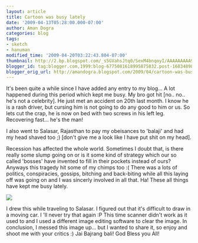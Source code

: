 ```yaml
---
layout: article
title: Cartoon was busy lately
date: '2009-04-13T05:28:00.000-07:00'
author: Aman Dogra
categories: blog
tags:
- sketch
- hanuman
modified_time: '2009-04-20T03:22:43.804-07:00'
thumbnail: http://2.bp.blogspot.com/_s5GVahsJtq0/SexM4bnqoyI/AAAAAAAAA9E/2ny3eyXowSs/s72-c/Aman-Hanuman-1.jpg
blogger_id: tag:blogger.com,1999:blog-6775081618995875832.post-168348981579823135
blogger_orig_url: http://amandogra.blogspot.com/2009/04/cartoon-was-busy-lately.html
---
```


It's been quite a while since I have added any entry to my blog... A
lot happened during this period which kept me busy. My bro got hit
\[no.. no.. he's not a celebrity\]. He just met an accident on 20th last
month. I know he is a rash driver, but cursing him is not going to do
any good to him or us. So lets cut the crap, he is now on bed with two
screws in his left leg. Recovering fast... he's the man! <!--more-->

I also went to Salasar, Rajasthan to pay my obeisances to 'balaji' and had my head shaved too ;) \[don't give me a look like I have put shit on my head\].

Recession has affected the whole world. Sometimes I doubt that, is there
really some slump going on or is it some kind of strategy which our so
called 'bosses' have invented to fill in their pockets instead of ours?
Anyways this tragedy hit some of my chimps too :( There was a lots of
politics, conspiracies, gossips, bitching and back-biting while all this
laying off was going on and I was sincerly involved in all that. Ha!
These all things have kept me busy lately.

[![](http://2.bp.blogspot.com/_s5GVahsJtq0/SexM4bnqoyI/AAAAAAAAA9E/2ny3eyXowSs/s320/Aman-Hanuman-1.jpg)](http://2.bp.blogspot.com/_s5GVahsJtq0/SexM4bnqoyI/AAAAAAAAA9E/2ny3eyXowSs/s1600-h/Aman-Hanuman-1.jpg)

I drew this while traveling to Salasar. I figured out that it's
difficult to draw in a moving car. I 'll never try that again :P This
time scanner didn't work as it used to and I used a different image
editing software to clear the image. In conclusion, I messed this image
up... but I wanted to share it, so enjoy and shoot me with your critics
:) Jai Bajrang bali! God Bless you All!
